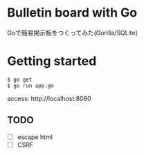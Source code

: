 # Bulletin board with Go
Goで簡易掲示板をつくってみた(Gorilla/SQLite)

# Getting started
```
$ go get
$ go run app.go
```
access: http://localhost:8080


## TODO

- [ ] escape html
- [ ] CSRF
